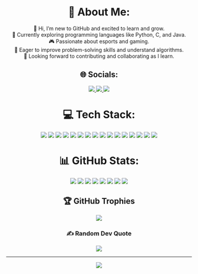 <div align="center">

# 💫 About Me:
👋 Hi, I’m new to GitHub and excited to learn and grow.<br>
📖 Currently exploring programming languages like Python, C, and Java.<br>
🎮 Passionate about esports and gaming.<br>
🧠 Eager to improve problem-solving skills and understand algorithms.<br>
🚀 Looking forward to contributing and collaborating as I learn.

## 🌐 Socials:
<a href="https://discord.gg/WFxnmRVB">
  <img src="https://img.shields.io/badge/Discord-%237289DA.svg?logo=discord&logoColor=white" />
</a>
<a href="https://linkedin.com/in/aniket-sharma-20050428a">
  <img src="https://img.shields.io/badge/LinkedIn-%230077B5.svg?logo=linkedin&logoColor=white" />
</a>
<a href="mailto:aniketsharma2914@gmail.com">
  <img src="https://img.shields.io/badge/Email-D14836?logo=gmail&logoColor=white" />
</a>

# 💻 Tech Stack:
<img src="https://img.shields.io/badge/java-%23ED8B00.svg?style=for-the-badge&logo=openjdk&logoColor=white" />
<img src="https://img.shields.io/badge/c-%2300599C.svg?style=for-the-badge&logo=c&logoColor=white" />
<img src="https://img.shields.io/badge/python-3670A0?style=for-the-badge&logo=python&logoColor=ffdd54" />
<img src="https://img.shields.io/badge/mysql-4479A1.svg?style=for-the-badge&logo=mysql&logoColor=white" />
<img src="https://img.shields.io/badge/numpy-%23013243.svg?style=for-the-badge&logo=numpy&logoColor=white" />
<img src="https://img.shields.io/badge/pandas-%23150458.svg?style=for-the-badge&logo=pandas&logoColor=white" />
<img src="https://img.shields.io/badge/Matplotlib-%23ffffff.svg?style=for-the-badge&logo=Matplotlib&logoColor=black" />
<img src="https://img.shields.io/badge/scikit--learn-%23F7931E.svg?style=for-the-badge&logo=scikit-learn&logoColor=white" />
<img src="https://img.shields.io/badge/Plotly-%233F4F75.svg?style=for-the-badge&logo=plotly&logoColor=white" />
<img src="https://img.shields.io/badge/git-%23F05033.svg?style=for-the-badge&logo=git&logoColor=white" />
<img src="https://img.shields.io/badge/github-%23121011.svg?style=for-the-badge&logo=github&logoColor=white" />
<img src="https://img.shields.io/badge/nVIDIA-%2376B900.svg?style=for-the-badge&logo=nVIDIA&logoColor=white" />
<img src="https://img.shields.io/badge/riotgames-D32936.svg?style=for-the-badge&logo=riotgames&logoColor=white" />
<img src="https://img.shields.io/badge/steam-%23000000.svg?style=for-the-badge&logo=steam&logoColor=white" />
<img src="https://img.shields.io/badge/xbox-%23107C10.svg?style=for-the-badge&logo=xbox&logoColor=white" />
<img src="https://img.shields.io/badge/epicgames-%23313131.svg?style=for-the-badge&logo=epicgames&logoColor=white" />

# 📊 GitHub Stats:
<img src="https://github-readme-stats.vercel.app/api?username=ZENINxOMEGA&show_icons=true&theme=radical&hide_border=true" />
<img src="https://streak-stats.demolab.com?user=ZENINxOMEGA&theme=radical&hide_border=true" />

<img src="https://github-readme-stats.vercel.app/api/top-langs/?username=ZENINxOMEGA&layout=compact&theme=radical&hide_border=true" />

<img src="https://github-profile-summary-cards.vercel.app/api/cards/repos-per-language?username=ZENINxOMEGA&theme=tokyonight" />
<img src="https://github-profile-summary-cards.vercel.app/api/cards/most-commit-language?username=ZENINxOMEGA&theme=tokyonight" />

<img src="https://github-profile-summary-cards.vercel.app/api/cards/stats?username=ZENINxOMEGA&theme=tokyonight" />
<img src="https://github-profile-summary-cards.vercel.app/api/cards/productive-time?username=ZENINxOMEGA&theme=tokyonight&utcOffset=8" />

<img src="https://github-profile-summary-cards.vercel.app/api/cards/profile-details?username=ZENINxOMEGA&theme=tokyonight" />

## 🏆 GitHub Trophies
<img src="https://github-profile-trophy.vercel.app/?username=ZENINxOMEGA&theme=radical&no-frame=false&no-bg=true&margin-w=4" />

### ✍️ Random Dev Quote
<img src="https://quotes-github-readme.vercel.app/api?type=horizontal&theme=radical" />

---
<a href="https://visitcount.itsvg.in">
  <img src="https://visitcount.itsvg.in/api?id=ZENINxOMEGA&icon=0&color=0" />
</a>

</div>
